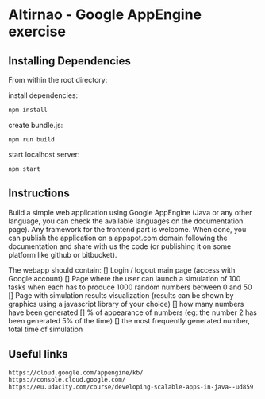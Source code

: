 # Altirnao - Google AppEngine exercise

## Installing Dependencies

From within the root directory:

install dependencies:
```sh
npm install
```

create bundle.js:
```
npm run build
```

start localhost server:
```
npm start
```

## Instructions 
Build a simple web application using Google AppEngine (Java or any other language, you can check the available languages on the documentation page). Any framework for the frontend part is welcome. When done, you can publish the application on a appspot.com domain following the documentation and share with us the code (or publishing it on some platform like github or bitbucket).

The webapp should contain:
  []  Login / logout main page (access with Google account)
  []  Page where the user can launch a simulation of 100 tasks when each has to produce 1000 random numbers between 0 and 50
  []  Page with simulation results visualization (results can be shown by graphics using a javascript library of your choice)
    []  how many numbers have been generated
    []  % of appearance of numbers (eg: the number 2 has been generated 5% of the time)
    []  the most frequently generated number, total time of simulation

## Useful links

```sh
https://cloud.google.com/appengine/kb/
https://console.cloud.google.com/
https://eu.udacity.com/course/developing-scalable-apps-in-java--ud859
```
